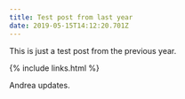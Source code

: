 ```yaml
---
title: Test post from last year
date: 2019-05-15T14:12:20.701Z
---
```

This is just a test post from the previous year.

{% include links.html %}

Andrea updates.
